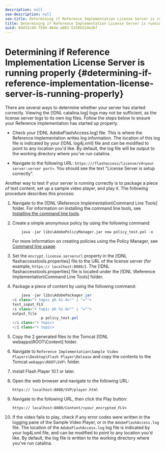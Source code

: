 ```yaml
---
description: null
seo-description: null
seo-title: Determining if Reference Implementation License Server is running properly
title: Determining if Reference Implementation License Server is running properly
uuid: 84d32c94-7594-464e-a883-5338b52de2bf
---
```


# Determining if Reference Implementation License Server is running properly {#determining-if-reference-implementation-license-server-is-running-properly}

There are several ways to determine whether your server has started correctly. Viewing the [!DNL catalina.log] logs may not be sufficient, as the license server logs to its own log files. Follow the steps below to ensure your Reference Implementation has started up properly.

* Check your [!DNL AdobeFlashAccess.log] file. This is where the Reference Implementation writes log information. The location of this log file is indicated by your [!DNL log4j.xml] file and can be modified to point to any location you'd like. By default, the log file will be output to the working directory where you've run catalina.

* Navigate to the following URL: `https:///flashaccess/license/v4<your server:server port>`. You should see the text "License Server is setup correctly".

Another way to test if your server is running correctly is to package a piece of test content, set up a sample video player, and play it. The following procedure describes this process:

1. Navigate to the [!DNL \Reference Implementation\Command Line Tools] folder. For information on installing the command line tools, see [Installing the command line tools](../aaxs-reference-implementations/command-line-tools/installing-the-command-line-tools.md).

1. Create a simple anonymous policy by using the following command: 

   ```
       java -jar libs\AdobePolicyManager.jar new policy_test.pol -x
   ```

   For more information on creating policies using the Policy Manager, see [Command line usage](../aaxs-reference-implementations/command-line-tools/policy-manager/command-line-usage.md).

1. Set the `encrypt.license.serverurl` property in the [!DNL flashaccesstools.properties] file to the URL of the license server (for example, `https:// localhost:8080/`). The [!DNL flashaccesstools.properties] file is located under the [!DNL \Reference Implementation\Command Line Tools] folder.

1. Package a piece of content by using the following command: 

   ```java
       java -jar libs\AdobePackager.jar  
   <i class="+ topic ph hi-d="" i "="">
   test_input_FLV  
   <i class="+ topic ph hi-d="" i "="">
   output_file  
               -p policy_test.pol 
   </i class="+ topic> 
   </i class="+ topic>
   ```

1. Copy the 2 generated files to the Tomcat [!DNL webapps\ROOT\Content] folder.
1. Navigate to `Reference Implementation\Sample Video Players\Desktop\Flash Player\Release` and copy the contents to the Tomcat `webapps\ROOT\SVP\` folder.
1. Install Flash Player 10.1 or later.
1. Open the web browser and navigate to the following URL:

   `https:// localhost:8080/SVP/player.html`
1. Navigate to the following URL, then click the Play button:

   `https:// localhost:8080/Content/<your_encrypted_FLV>`
1. If the video fails to play, check if any error codes were written in the logging pane of the Sample Video Player, or in the `AdobeFlashAccess.log` file. The location of the `AdobeFlashAccess.log` log file is indicated by your log4j.xml file, and can be modified to point to any location you'd like. By default, the log file is written to the working directory where you've run catalina.
